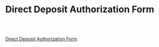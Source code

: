 # Direct Deposit Authorization Form

<br></br>

[Direct Deposit Authorization Form](/files/Direct%20Deposit%20Authorization%20Form%20-%20DDAF.pdf)
